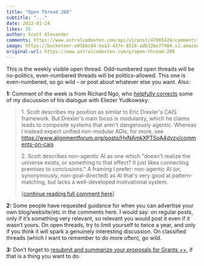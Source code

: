 ```yaml
---
title: "Open Thread 208"
subtitle: "..."
date: 2022-01-24
likes: 25
author: Scott Alexander
comments: https://www.astralcodexten.com/api/v1/post/47605424/comments?&all_comments=true
image: https://bucketeer-e05bbc84-baa3-437e-9518-adb32be77984.s3.amazonaws.com/public/images/1caefbb2-3d45-455a-b6d0-26a745cb98ed_496x341.png
original-url: https://www.astralcodexten.com/p/open-thread-208
---
```

This is the weekly visible open thread. Odd-numbered open threads will be no-politics, even-numbered threads will be politics-allowed. This one is even-numbered, so go wild - or post about whatever else you want. Also:

**1:** Comment of the week is from Richard Ngo, who [helpfully corrects](https://astralcodexten.substack.com/p/practically-a-book-review-yudkowsky/comment/4564417) some of my discussion of his dialogue with Eliezer Yudkowsky:

> 1\. Scott describes my position as similar to Eric Drexler's CAIS framework. But Drexler's main focus is modularity, which he claims leads to composite systems that aren't dangerously agentic. Whereas I instead expect unified non-modular AGIs; for more, see <https://www.alignmentforum.org/posts/HvNAmkXPTSoA4dvzv/comments-on-cais>
> 
> 2\. Scott describes non-agentic AI as one which "doesn't realize the universe exists, or something to that effect? It just likes connecting premises to conclusions." A framing I prefer: non-agentic AI (or, synonymously, non-goal-directed) as AI that's very good at pattern-matching, but lacks a well-developed motivational system.
> 
> [[continue reading full comment here](https://astralcodexten.substack.com/p/practically-a-book-review-yudkowsky/comment/4564417)]

**2:** Some people have requested guidance for when you can advertise your own blog/website/etc in the comments here. I would say: on regular posts, only if it’s something very relevant, so relevant you would post it even if it wasn’t yours. On open threads, try to limit yourself to twice a year, and only if you think it will spark a genuinely interesting discussion. On classified threads (which I want to remember to do more often), go wild.

**3:** Don’t forget to [resubmit and summarize your proposals for Grants ++](https://astralcodexten.substack.com/p/resubmit-and-summarize-your-proposals), if that is a thing you want to do.
